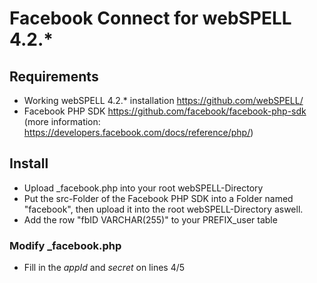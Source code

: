 Facebook Connect for webSPELL 4.2.*
=========================

## Requirements
- Working webSPELL 4.2.* installation https://github.com/webSPELL/
- Facebook PHP SDK https://github.com/facebook/facebook-php-sdk
(more information: https://developers.facebook.com/docs/reference/php/)

## Install

- Upload _facebook.php into your root webSPELL-Directory
- Put the src-Folder of the Facebook PHP SDK into a Folder named "facebook", then upload it into the root webSPELL-Directory aswell.
- Add the row "fbID VARCHAR(255)" to your PREFIX_user table 

### Modify _facebook.php
- Fill in the *appId* and *secret* on lines 4/5
